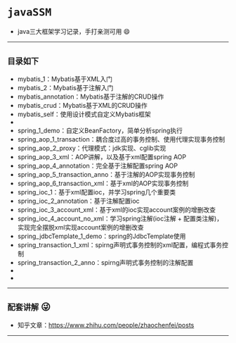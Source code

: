 # `javaSSM`
- java三大框架学习记录，手打亲测可用 :smile:
---
## `目录如下`
- mybatis_1：Mybatis基于XML入门
- mybatis_2：Mybatis基于注解入门
- mybatis_annotation：Mybatis基于注解的CRUD操作
- mybatis_crud：Mybatis基于XML的CRUD操作
- mybatis_self：使用设计模式自定义Mybatis框架
-
- spring_1_demo：自定义BeanFactory，简单分析spring执行
- spring_aop_1_transaction：耦合度过高的事务控制、使用代理实现事务控制
- spring_aop_2_proxy：代理模式：jdk实现、cglib实现
- spring_aop_3_xml：AOP讲解，以及基于xml配置spring AOP
- spring_aop_4_annotation：完全基于注解配置spring AOP
- spring_aop_5_transaction_anno：基于注解的AOP实现事务控制
- spring_aop_6_transaction_xml：基于xml的AOP实现事务控制
- spring_ioc_1：基于xml配置ioc，并学习spring几个重要类
- spring_ioc_2_annotation：基于注解配置ioc
- spring_ioc_3_account_xml：基于xml的ioc实现account案例的增删改查
- spring_ioc_4_account_no_xml：学习spring注解(ioc注解 + 配置类注解)，实现完全摆脱xml实现account案例的增删改查
- spring_jdbcTemplate_1_demo：spring的JdbcTemplate使用
- spring_transaction_1_xml：spirng声明式事务控制的xml配置，编程式事务控制
- spring_transaction_2_anno：spirng声明式事务控制的注解配置
- 
- 
---
## `配套讲解` :stuck_out_tongue_winking_eye:
* 知乎文章：https://www.zhihu.com/people/zhaochenfei/posts
---